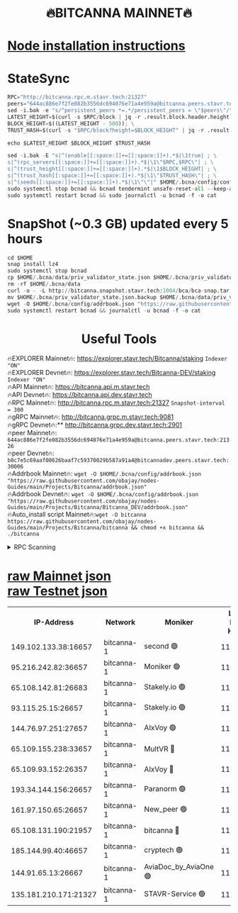 <h1 align="center"> 🔥BITCANNA MAINNET🔥</h1>


[Node installation instructions](https://github.com/obajay/nodes-Guides/tree/main/Projects/Bitcanna)
=

# StateSync
```python
RPC="http://bitcanna.rpc.m.stavr.tech:21327"
peers="644ac886e7f2fe082b3556dc694076e71a4e959a@bitcanna.peers.stavr.tech:21326"
sed -i.bak -e "s/^persistent_peers *=.*/persistent_peers = \"$peers\"/" $HOME/.bcna/config/config.toml
LATEST_HEIGHT=$(curl -s $RPC/block | jq -r .result.block.header.height); \
BLOCK_HEIGHT=$((LATEST_HEIGHT - 500)); \
TRUST_HASH=$(curl -s "$RPC/block?height=$BLOCK_HEIGHT" | jq -r .result.block_id.hash)

echo $LATEST_HEIGHT $BLOCK_HEIGHT $TRUST_HASH

sed -i.bak -E "s|^(enable[[:space:]]+=[[:space:]]+).*$|\1true| ; \
s|^(rpc_servers[[:space:]]+=[[:space:]]+).*$|\1\"$RPC,$RPC\"| ; \
s|^(trust_height[[:space:]]+=[[:space:]]+).*$|\1$BLOCK_HEIGHT| ; \
s|^(trust_hash[[:space:]]+=[[:space:]]+).*$|\1\"$TRUST_HASH\"| ; \
s|^(seeds[[:space:]]+=[[:space:]]+).*$|\1\"\"|" $HOME/.bcna/config/config.toml
sudo systemctl stop bcnad && bcnad tendermint unsafe-reset-all --keep-addr-book
sudo systemctl restart bcnad && sudo journalctl -u bcnad -f -o cat
```
# SnapShot (~0.3 GB) updated every 5 hours
```python
cd $HOME
snap install lz4
sudo systemctl stop bcnad
cp $HOME/.bcna/data/priv_validator_state.json $HOME/.bcna/priv_validator_state.json.backup
rm -rf $HOME/.bcna/data
curl -o - -L http://bitcanna.snapshot.stavr.tech:1004/bca/bca-snap.tar.lz4 | lz4 -c -d - | tar -x -C $HOME/.bcna --strip-components 2
mv $HOME/.bcna/priv_validator_state.json.backup $HOME/.bcna/data/priv_validator_state.json
wget -O $HOME/.bcna/config/addrbook.json "https://raw.githubusercontent.com/obajay/nodes-Guides/main/Projects/Bitcanna/addrbook.json"
sudo systemctl restart bcnad && journalctl -u bcnad -f -o cat
```

 <h1 align="center"> Useful Tools</h1>

🔥EXPLORER Mainnet🔥:    https://explorer.stavr.tech/Bitcanna/staking          `Indexer "ON"` \
🔥EXPLORER Devnet🔥:     https://explorer.stavr.tech/Bitcanna-DEV/staking     `Indexer "ON"` \
🔥API Mainnet🔥:         https://bitcanna.api.m.stavr.tech \
🔥API Devnet🔥:          https://bitcanna.api.dev.stavr.tech \
🔥RPC Mainnet🔥:         http://bitcanna.rpc.m.stavr.tech:21327         `Snapshot-interval = 300` \
🔥gRPC Mainnet🔥:        http://bitcanna.grpc.m.stavr.tech:9081 \
🔥gRPC Devnet🔥:**       http://bitcanna.grpc.dev.stavr.tech:2901 \
🔥peer Mainnet🔥:        `644ac886e7f2fe082b3556dc694076e71a4e959a@bitcanna.peers.stavr.tech:21326` \
🔥peer Devnet🔥:         `b0c7e5c69aaf00626baaf7c59370029b587a91a4@bitcannadev.peers.stavr.tech:30006` \
🔥Addrbook Mainnet🔥:    ```wget -O $HOME/.bcna/config/addrbook.json "https://raw.githubusercontent.com/obajay/nodes-Guides/main/Projects/Bitcanna/addrbook.json"``` \
🔥Addrbook Devnet🔥:    ```wget -O $HOME/.bcna/config/addrbook.json "https://raw.githubusercontent.com/obajay/nodes-Guides/main/Projects/Bitcanna/Bitcanna_DEV/addrbook.json"``` \
🔥Auto_install script Mainnet🔥:```wget -O bitcanna https://raw.githubusercontent.com/obajay/nodes-Guides/main/Projects/Bitcanna/bitcanna && chmod +x bitcanna && ./bitcanna```



<details>
<summary>RPC Scanning</summary>

<h2 align="center"> We scan nodes in real time every 4 hours. And we provide the final result of RPC endpoints.
We cannot influence the operation of these nodes in any way. </h2>


```python
If Voting Power is higher than 0 --> then the Node is a validator of the network and may be subject to attack and be a potential threat to the chain.
```
```python
We marked such validators with a red symbol
```

</details>

[raw Mainnet json](https://rpc-check.bcam.stavr.tech/bcam/rpc-bcam-result.json) \
[raw Testnet json](https://github.com/obajay/StateSync-snapshots/tree/main/Projects/Bitcanna/Rpc-Check-Testnet)
=



<table><tr><th>IP-Address</th><th>Network</th><th>Moniker</th><th>Latest Block Height</th><th>Earliest Block Height</th><th>Catching Up</th><th>Tx Index</th><th>Voting Power</th><th>Scan Time</th></tr><tr><td>149.102.133.38:16657</td><td>bitcanna-1</td><td>second 🟢</td><td>11554966</td><td>1</td><td>False</td><td>on</td><td>0</td><td>2023-12-06T09:19:33.716259818UTC</td></tr><tr><td>95.216.242.82:36657</td><td>bitcanna-1</td><td>Moniker 🟢</td><td>11554959</td><td>5776907</td><td>False</td><td>on</td><td>0</td><td>2023-12-06T09:18:48.507575794UTC</td></tr><tr><td>65.108.142.81:26683</td><td>bitcanna-1</td><td>Stakely.io 🟢</td><td>11554962</td><td>6152001</td><td>False</td><td>on</td><td>0</td><td>2023-12-06T09:19:05.924122627UTC</td></tr><tr><td>93.115.25.15:26657</td><td>bitcanna-1</td><td>Stakely.io 🟢</td><td>11554960</td><td>6520001</td><td>False</td><td>on</td><td>0</td><td>2023-12-06T09:18:59.434760264UTC</td></tr><tr><td>144.76.97.251:27657</td><td>bitcanna-1</td><td>AlxVoy 🟢</td><td>11554964</td><td>8805201</td><td>False</td><td>on</td><td>0</td><td>2023-12-06T09:19:24.957578657UTC</td></tr><tr><td>65.109.155.238:33657</td><td>bitcanna-1</td><td>MultVR 🔴</td><td>11554962</td><td>9933415</td><td>False</td><td>on</td><td>349462</td><td>2023-12-06T09:19:10.918673629UTC</td></tr><tr><td>65.109.93.152:26357</td><td>bitcanna-1</td><td>AlxVoy 🔴</td><td>11554966</td><td>10824001</td><td>False</td><td>on</td><td>1391603</td><td>2023-12-06T09:19:34.381996548UTC</td></tr><tr><td>193.34.144.156:26657</td><td>bitcanna-1</td><td>Paranorm 🟢</td><td>11554963</td><td>10961301</td><td>False</td><td>on</td><td>0</td><td>2023-12-06T09:19:15.759169535UTC</td></tr><tr><td>161.97.150.65:26657</td><td>bitcanna-1</td><td>New_peer 🟢</td><td>11554962</td><td>11334001</td><td>False</td><td>on</td><td>0</td><td>2023-12-06T09:19:06.310808369UTC</td></tr><tr><td>65.108.131.190:21957</td><td>bitcanna-1</td><td>bitcanna 🔴</td><td>11554963</td><td>11454963</td><td>False</td><td>on</td><td>408216</td><td>2023-12-06T09:19:15.475776885UTC</td></tr><tr><td>185.144.99.40:46657</td><td>bitcanna-1</td><td>cryptech 🟢</td><td>11554958</td><td>11528001</td><td>False</td><td>on</td><td>0</td><td>2023-12-06T09:18:44.012800669UTC</td></tr><tr><td>144.91.65.13:26667</td><td>bitcanna-1</td><td>AviaDoc_by_AviaOne 🟢</td><td>11554963</td><td>11548001</td><td>False</td><td>on</td><td>0</td><td>2023-12-06T09:19:20.258627619UTC</td></tr><tr><td>135.181.210.171:21327</td><td>bitcanna-1</td><td>STAVR-Service 🟢</td><td>11554964</td><td>11554001</td><td>False</td><td>on</td><td>0</td><td>2023-12-06T09:19:24.704179044UTC</td></tr></table>
